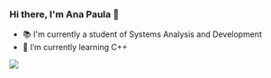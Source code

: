 ### Hi there, I'm Ana Paula 👋

- 📚 I'm currently a student of Systems Analysis and Development
- 🌱 I’m currently learning C++

 <a href="https://www.linkedin.com/in/anapaulaoliveiraramos/" target="_blank"><img src="https://img.shields.io/badge/-LinkedIn-%230077B5?style=for-the-badge&logo=linkedin&logoColor=white" target="_blank"></a> 
